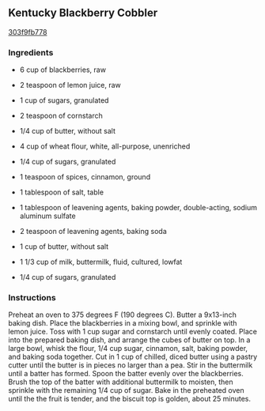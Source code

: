## Kentucky Blackberry Cobbler

[303f9fb778](http://allrecipes.com/recipe/kentucky-blackberry-cobbler/)

### Ingredients

 - 6 cup of blackberries, raw

 - 2 teaspoon of lemon juice, raw

 - 1 cup of sugars, granulated

 - 2 teaspoon of cornstarch

 - 1/4 cup of butter, without salt

 - 4 cup of wheat flour, white, all-purpose, unenriched

 - 1/4 cup of sugars, granulated

 - 1 teaspoon of spices, cinnamon, ground

 - 1 tablespoon of salt, table

 - 1 tablespoon of leavening agents, baking powder, double-acting, sodium aluminum sulfate

 - 2 teaspoon of leavening agents, baking soda

 - 1 cup of butter, without salt

 - 1 1/3 cup of milk, buttermilk, fluid, cultured, lowfat

 - 1/4 cup of sugars, granulated

### Instructions

Preheat an oven to 375 degrees F (190 degrees C). Butter a 9x13-inch baking dish. Place the blackberries in a mixing bowl, and sprinkle with lemon juice. Toss with 1 cup sugar and cornstarch until evenly coated. Place into the prepared baking dish, and arrange the cubes of butter on top. In a large bowl, whisk the flour, 1/4 cup sugar, cinnamon, salt, baking powder, and baking soda together. Cut in 1 cup of chilled, diced butter using a pastry cutter until the butter is in pieces no larger than a pea. Stir in the buttermilk until a batter has formed. Spoon the batter evenly over the blackberries. Brush the top of the batter with additional buttermilk to moisten, then sprinkle with the remaining 1/4 cup of sugar. Bake in the preheated oven until the the fruit is tender, and the biscuit top is golden, about 25 minutes.